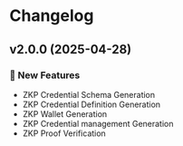 # Changelog

## v2.0.0 (2025-04-28)

### 🚀 New Features
- ZKP Credential Schema Generation
- ZKP Credential Definition Generation
- ZKP Wallet Generation
- ZKP Credential management Generation
- ZKP Proof Verification